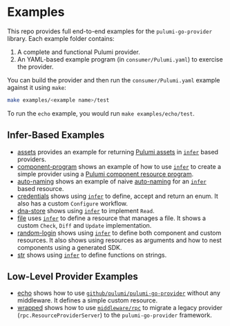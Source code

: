 # Examples

This repo provides full end-to-end examples for the `pulumi-go-provider` library. Each example folder contains:

1. A complete and functional Pulumi provider.
2. An YAML-based example program (in `consumer/Pulumi.yaml`) to exercise the provider.

You can build the provider and then run the `consumer/Pulumi.yaml` example against it using `make`:

```sh
make examples/<example name>/test
```

To run the `echo` example, you would run `make examples/echo/test`.

## Infer-Based Examples

- [assets](./assets/main.go) provides an example for returning [Pulumi assets](https://www.pulumi.com/docs/iac/concepts/assets-archives/) in [`infer`][infer] based providers.
- [component-program](./component-program/main.go) shows an example of how to use [`infer`][infer] to create a simple provider using a [Pulumi component resource program](https://www.pulumi.com/docs/iac/concepts/resources/components/#authoring-a-new-component-resource).
- [auto-naming](./auto-naming/main.go) shows an example of naive [auto-naming](https://www.pulumi.com/docs/iac/concepts/resources/names/#autonaming) for an [`infer`][infer] based resource.
- [credentials](./credentials/main.go) shows using [`infer`][infer] to define, accept and return an enum. It also
  has a custom `Configure` workflow.
- [dna-store](./dna-store/main.go) shows using [`infer`][infer] to implement `Read`.
- [file](./file/main.go) uses [`infer`][infer] to define a resource that manages a file. It shows a custom
  `Check`, `Diff` and `Update` implementation.
- [random-login](./random-login/main.go) shows using [`infer`][infer] to define both component and custom
  resources. It also shows using resources as arguments and how to nest components using a generated SDK.
- [str](./str/main.go) shows using [`infer`][infer] to define functions on strings.

[infer]: ../infer/README.md

## Low-Level Provider Examples

- [echo](./echo/main.go) shows how to use [`github/pulumi/pulumi-go-provider`](../README.md) without any
  middleware. It defines a simple custom resource.
- [wrapped](./wrapped/main.go) shows how to use [`middleware/rpc`][rpc] to migrate a legacy provider
  (`rpc.ResourceProviderServer`) to the `pulumi-go-provider` framework.    

[rpc]: ../middleware/provider.go

